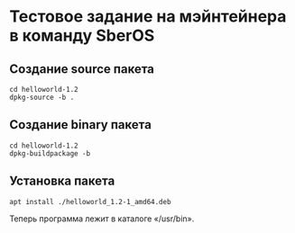# Тестовое задание на мэйнтейнера в команду SberOS

## Создание source пакета

```
cd helloworld-1.2
dpkg-source -b .
```

## Создание binary пакета

```
cd helloworld-1.2
dpkg-buildpackage -b
```

## Установка пакета

```
apt install ./helloworld_1.2-1_amd64.deb
```

Теперь программа лежит в каталоге &laquo;/usr/bin&raquo;.
